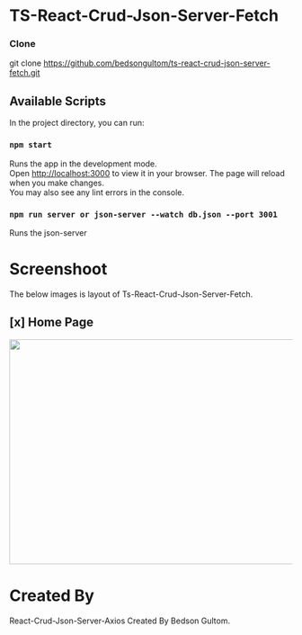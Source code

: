 # TS-React-Crud-Json-Server-Fetch

### Clone
git clone https://github.com/bedsongultom/ts-react-crud-json-server-fetch.git

## Available Scripts

In the project directory, you can run:

### `npm start`

Runs the app in the development mode.\
Open [http://localhost:3000](http://localhost:3000) to view it in your browser.
The page will reload when you make changes.\
You may also see any lint errors in the console.

### `npm run server or json-server --watch db.json --port 3001`
Runs the json-server

# Screenshoot
The below images is layout of Ts-React-Crud-Json-Server-Fetch.

## [x] Home Page
<img src="https://github.com/bedsongultom/ts-react-crud-json-server-fetch/blob/master/public/2023-02-08%2007-14-42.gif" width="1000" height="400">


# Created By
React-Crud-Json-Server-Axios Created By Bedson Gultom.
